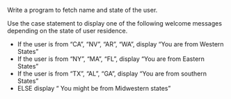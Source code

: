 Write a program to fetch name and state of the user.
 
Use the case statement to display one of the following welcome messages depending on the state of user residence.
 
* If the user is from “CA”, “NV”, “AR”, “WA”, display “You are from Western States” 
* If the user is from “NY”, “MA”, “FL”, display “You are from Eastern States”
* If the user is from “TX”, “AL”, “GA”, display “You are from southern States”
* ELSE display “ You might be from Midwestern states”
